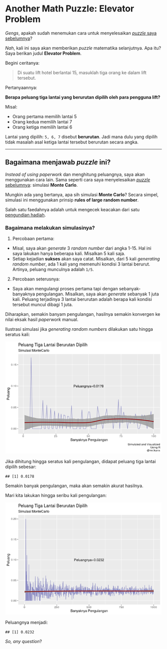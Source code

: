 Another Math Puzzle: Elevator Problem
================

*Gengs*, apakah sudah menemukan cara untuk menyelesaikan [*puzzle* saya
sebelumnya](https://ikanx101.github.io/blog/puzzle-usia/)?

*Nah*, kali ini saya akan memberikan *puzzle* matematika selanjutnya.
Apa itu? Saya berikan judul **Elevator Problem**.

Begini ceritanya:

> Di suatu lift hotel berlantai 15, masuklah tiga orang ke dalam lift
> tersebut.

Pertanyaannya:

**Berapa peluang tiga lantai yang berurutan dipilih oleh para pengguna
lift?**

Misal:

  - Orang pertama memilih lantai 5
  - Orang kedua memilih lantai 7
  - Orang ketiga memilih lantai 6

Lantai yang dipilih: `5, 6, 7` disebut **berurutan**. Jadi mana dulu
yang dipilih tidak masalah asal ketiga lantai tersebut berurutan secara
angka.

-----

## Bagaimana menjawab *puzzle* ini?

*Instead of using paperwork* dan menghitung peluangnya, saya akan
menggunakan cara lain. Sama seperti cara saya menyelesaikan [*puzzle*
sebelumnya](https://ikanx101.github.io/blog/puzzle-usia/): simulasi
**Monte Carlo**.

Mungkin ada yang bertanya, apa sih simulasi **Monte Carlo**? Secara
simpel, simulasi ini menggunakan prinsip **rules of large random
number**.

Salah satu faedahnya adalah untuk mengecek keacakan dari satu
[pengundian hadiah](https://ikanx101.github.io/blog/wheel-fortune/).

### Bagaimana melakukan simulasinya?

1.  Percobaan pertama:

<!-- end list -->

  - Misal, saya akan *generate* 3 *random number* dari angka 1-15. Hal
    ini saya lakukan hanya beberapa kali. Misalkan 5 kali saja.
  - Setiap kejadian **sukses** akan saya catat. Misalkan, dari 5 kali
    *generating random number*, ada 1 kali yang memenuhi kondisi 3
    lantai berurut. Artinya, peluang munculnya adalah `1/5`.

<!-- end list -->

2.  Percobaan seterusnya:

<!-- end list -->

  - Saya akan mengulangi proses pertama tapi dengan sebanyak-banyaknya
    pengulangan. Misalkan, saya akan *generate* sebanyak 1 juta kali.
    Peluang terjadinya 3 lantai berurutan adalah berapa kali kondisi
    tersebut muncul dibagi 1 juta.

Diharapkan, semakin banyam pengulangan, hasilnya semakin konvergen ke
nilai eksak hasil *paperwork* manual.

Ilustrasi simulasi jika *generating random numbers* dilakukan satu
hingga seratus
kali:

![](2020-1-23-elevator-problem_files/figure-gfm/unnamed-chunk-2-1.png)<!-- -->

Jika dihitung hingga seratus kali pengulangan, didapat peluang tiga
lantai dipilih sebesar:

    ## [1] 0.0178

Semakin banyak pengulangan, maka akan semakin akurat hasilnya.

Mari kita lakukan hingga seribu kali
pengulangan:

![](2020-1-23-elevator-problem_files/figure-gfm/unnamed-chunk-4-1.png)<!-- -->

Peluangnya menjadi:

    ## [1] 0.0232

*So, any question*?
